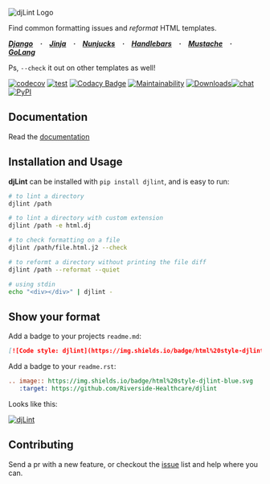 ![djLint Logo](https://raw.githubusercontent.com/Riverside-Healthcare/djlint/master/docs/_static/icon.png)

Find common formatting issues and *reformat* HTML templates.

***[Django](https://django.readthedocs.io/en/stable/ref/templates/language.html) · [Jinja](https://jinja2docs.readthedocs.io/en/stable/) · [Nunjucks](https://mozilla.github.io/nunjucks/) · [Handlebars](https://handlebarsjs.com) · [Mustache](http://mustache.github.io/mustache.5.html) · [GoLang](https://golang.org/doc/)***

Ps, ``--check`` it out on other templates as well!

[![codecov](https://codecov.io/gh/Riverside-Healthcare/djlint/branch/master/graph/badge.svg?token=eNTG721BAA)](https://codecov.io/gh/Riverside-Healthcare/djlint) [![test](https://github.com/Riverside-Healthcare/djlint/actions/workflows/test.yml/badge.svg)](https://github.com/Riverside-Healthcare/djlint/actions/workflows/test.yml) [![Codacy Badge](https://app.codacy.com/project/badge/Grade/dba6338b0e7a4de896b45b382574f369)](https://www.codacy.com/gh/Riverside-Healthcare/djlint/dashboard?utm_source=github.com&amp;utm_medium=referral&amp;utm_content=Riverside-Healthcare/djlint&amp;utm_campaign=Badge_Grade) [![Maintainability](https://api.codeclimate.com/v1/badges/5febe4111a36c7e0d2ed/maintainability)](https://codeclimate.com/github/Riverside-Healthcare/djlint/maintainability) [![Downloads](https://pepy.tech/badge/djlint)](https://pepy.tech/project/djlint)[![chat](https://img.shields.io/badge/chat-discord-green)](https://discord.gg/taghAqebzU)[![PyPI](https://img.shields.io/pypi/v/djlint)](https://pypi.org/project/djlint/)

## Documentation

Read the [documentation](https://djlint.com)

## Installation and Usage

**djLint** can be installed with `pip install djlint`, and is easy to run:

```sh
# to lint a directory
djlint /path

# to lint a directory with custom extension
djlint /path -e html.dj

# to check formatting on a file
djlint /path/file.html.j2 --check

# to reformt a directory without printing the file diff
djlint /path --reformat --quiet

# using stdin
echo "<div></div>" | djlint -

```

## Show your format

Add a badge to your projects ```readme.md```:

```md
[![Code style: djlint](https://img.shields.io/badge/html%20style-djlint-blue.svg)](https://github.com/Riverside-Healthcare/djlint)
```

Add a badge to your ```readme.rst```:

```rst
.. image:: https://img.shields.io/badge/html%20style-djlint-blue.svg
   :target: https://github.com/Riverside-Healthcare/djlint
```
Looks like this:

[![djLint](https://img.shields.io/badge/html%20style-djLint-blue.svg)](https://github.com/Riverside-Healthcare/djlint)


## Contributing

Send a pr with a new feature, or checkout the [issue](https://github.com/Riverside-Healthcare/djlint/issues) list and help where you can.
